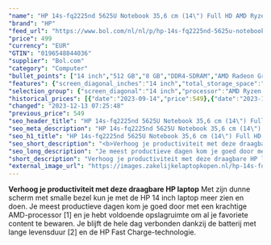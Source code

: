 ```yaml
---
"name": "HP 14s-fq2225nd 5625U Notebook 35,6 cm (14\") Full HD AMD Ryzen™ 5 8 GB DDR4-SDRAM 512 GB SSD Wi-Fi 5 (802.11ac) Windows 11 Home Zilver"
"brand": "HP"
"feed_url": "https://www.bol.com/nl/nl/p/hp-14s-fq2225nd-5625u-notebook-35-6-cm-full-hd-amd-ryzen-5-8-gb-ddr4-sdram-512-gb-ssd-wi-fi-5-windows-11-home-zilver/9300000093416198"
"price": 499
"currency": "EUR"
"GTIN": "0196548844036"
"supplier": "Bol.com"
"category": "Computer"
"bullet_points": ["14 inch","512 GB","8 GB","DDR4-SDRAM","AMD Radeon Graphics","Windows"]
"features": {"screen_diagonal_inches":"14 inch","total_storage_space":"512 GB","memory_size":"8 GB","memory_type":"DDR4-SDRAM","graphics_card":"AMD Radeon Graphics","operating_system":"Windows"}
"selection_group": {"screen_diagonal":"14 inch","processor":"AMD Ryzen 5","changed_price_past_3_days":true,"product_family":"HP 14s"}
"historical_prices": [{"date":"2023-09-14","price":549},{"date":"2023-12-13","price":499}]
"changed": "2023-12-13 07:25:48"
"previous_price": 549
"seo_header_title": "HP 14s-fq2225nd 5625U Notebook 35,6 cm (14\") Full HD AMD Ryzen™ 5 8 GB DDR4-SDRAM 512 GB SSD Wi-Fi 5 (802.11ac) Windows 11 Home Zilver"
"seo_meta_description": "HP 14s-fq2225nd 5625U Notebook 35,6 cm (14\") Full HD AMD Ryzen™ 5 8 GB DDR4-SDRAM 512 GB SSD Wi-Fi 5 (802.11ac) Windows 11 Home Zilver"
"seo_h1_title": "HP 14s-fq2225nd 5625U Notebook 35,6 cm (14\") Full HD AMD Ryzen™ 5 8 GB DDR4-SDRAM 512 GB SSD Wi-Fi 5 (802.11ac) Windows 11 Home Zilver"
"seo_short_description": "<b>Verhoog je productiviteit met deze draagbare HP laptop</b> Met zijn dunne scherm met smalle bezel kun je met de HP 14 inch laptop meer zien en doen."
"seo_long_description": "Je meest productieve dagen kom je goed door met een krachtige AMD-processor [1] en je hebt voldoende opslagruimte om al je favoriete content te bewaren. Je blijft de hele dag verbonden dankzij de batterij met lange levensduur [2] en de HP Fast Charge-technologie."
"short_description": "Verhoog je productiviteit met deze draagbare HP laptop Met zijn dunne scherm met smalle bezel kun je met de HP 14 inch laptop meer zien en doen. Je meest productieve dagen kom je goed door met een krachtige AMD-processor [1] en je hebt voldoende opslagruimte om al je favoriete content te bewaren. Je blijft de hele dag verbonden dankzij de batterij met lange levensduur [2] en de HP Fast Charge-technologie."
"external_image_url": "https://images.zakelijkelaptopkopen.nl/hp-14s-fq2225nd-5625u-notebook-35-6-cm-full-hd-amd-ryzen-5-8-gb-ddr4-sdram-512-gb-ssd-wi-fi-5-windows-11-home-zilver.webp"
---
```


<b>Verhoog je productiviteit met deze draagbare HP laptop</b> Met zijn dunne scherm met smalle bezel kun je met de HP 14 inch laptop meer zien en doen. Je meest productieve dagen kom je goed door met een krachtige AMD-processor [1] en je hebt voldoende opslagruimte om al je favoriete content te bewaren. Je blijft de hele dag verbonden dankzij de batterij met lange levensduur [2] en de HP Fast Charge-technologie.